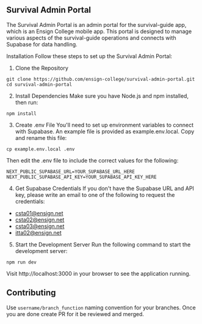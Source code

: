 ## Survival Admin Portal

The Survival Admin Portal is an admin portal for the survival-guide app, which is an Ensign College mobile app. This portal is designed to manage various aspects of the survival-guide operations and connects with Supabase for data handling.

Installation
Follow these steps to set up the Survival Admin Portal:

1. Clone the Repository

```
git clone https://github.com/ensign-college/survival-admin-portal.git
cd survival-admin-portal
```

2. Install Dependencies
   Make sure you have Node.js and npm installed, then run:

```
npm install
```

3. Create .env File
   You'll need to set up environment variables to connect with Supabase. An example file is provided as example.env.local. Copy and rename this file:

```
cp example.env.local .env
```

Then edit the .env file to include the correct values for the following:

```
NEXT_PUBLIC_SUPABASE_URL=YOUR_SUPABASE_URL_HERE
NEXT_PUBLIC_SUPABASE_API_KEY=YOUR_SUPABASE_API_KEY_HERE
```

4. Get Supabase Credentials
   If you don't have the Supabase URL and API key, please write an email to one of the following to request the credentials:

- [csta01@ensign.net](mailto:csta01@ensign.net)
- [csta02@ensign.net](mailto:csta02@ensign.net)
- [csta03@ensign.net](mailto:csta03@ensign.net)
- [itta02@ensign.net](mailto:itta02@ensign.net)

5. Start the Development Server
   Run the following command to start the development server:

```
npm run dev
```

Visit http://localhost:3000 in your browser to see the application running.

## Contributing

Use `username/branch_function` naming convention for your branches. Once you are done create PR for it be reviewed and merged.
